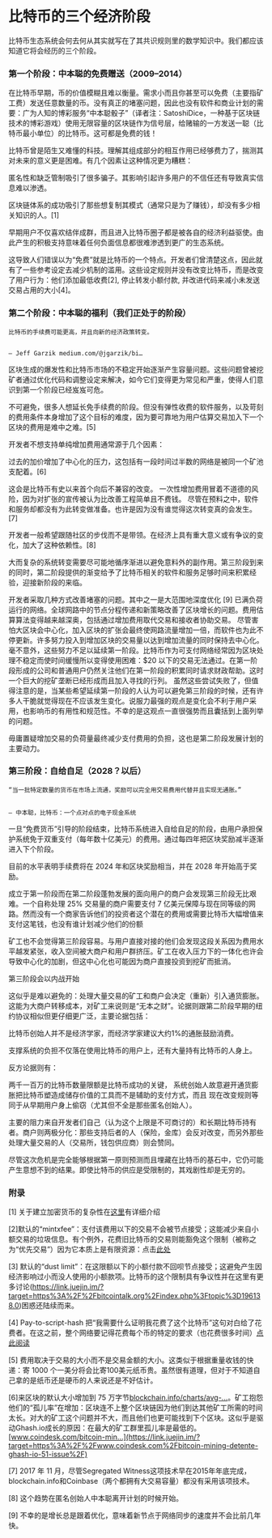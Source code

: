 # 比特币的三个经济阶段

比特币生态系统会何去何从其实就写在了其共识规则里的数学知识中。我们都应该知道它将会经历的三个阶段。

### 第一个阶段：中本聪的免费赠送（2009–2014）

在比特币早期，币的价值模糊且难以衡量。需求小而且你甚至可以免费（主要指矿工费）发送任意数量的币。没有真正的堵塞问题，因此也没有软件和商业计划的需要：广为人知的博彩服务“中本聪骰子”（译者注：SatoshiDice，一种基于区块链技术的博彩游戏）使用无限容量的区块链作为信号层，给赌输的一方发送一聪（比特币最小单位）的比特币。这可都是免费的钱！

比特币曾是陌生又难懂的科技。理解其组成部分的相互作用已经够费力了，揣测其对未来的意义更是困难。有几个因素让这种情况更为糟糕：


匿名性和缺乏管制吸引了很多骗子。其影响引起许多用户的不信任还有导致真实信息难以渗透。

区块链体系的成功吸引了那些想复制其模式（通常只是为了赚钱），却没有多少相关知识的人。[1]

早期用户不仅喜欢结伴成群，而且进入比特币圈子都是被各自的经济利益驱使。由此产生的积极支持意味着任何负面信息都很难渗透到更广的生态系统。

这导致人们错误以为“免费”就是比特币的一个特点。开发者们曾清楚这点，因此就有了一些参考设定去减少机制的滥用。这些设定规则并没有改变比特币，而是改变了用户行为：他们添加最低收费[2], 停止转发小额付款, 并改进代码来减小未发送交易占用的大小[4]。

### 第二个阶段：中本聪的福利（我们正处于的阶段）

    比特币的手续费可能更高，并且向新的经济政策转变。


    — Jeff Garzik medium.com/@jgarzik/bi…

区块生成的爆发性和比特币市场的不稳定开始逐渐产生容量问题。这些问题曾被挖矿者通过优化代码和调整设定来解决，如今它们变得更为常见和严重，使得人们意识到第一个阶段已经岌岌可危。

不可避免，很多人想延长免手续费的阶段。但没有弹性收费的软件服务，以及苛刻的费用条件本身增加了这个目标的难度，因为要可靠地为用户估算交易加入下一个区块的费用是难中之难。[5]

开发者不想支持单纯增加费用通常源于几个因素：

过去的加价增加了中心化的压力，这包括有一段时间过半数的网络是被同一个矿池支配着。[6]

这会是比特币有史以来首个向后不兼容的改变。
一次性增加费用冒着不道德的风险，因为对扩张的宣传被认为比改善工程简单且不费钱。
尽管在预料之中，软件和服务却都没有为此转变做准备。也许是因为没有谁觉得这次转变真的会发生。[7]

开发者一般希望跟随社区的步伐而不是带领。在经济上具有重大意义或有争议的变化，加大了这种依赖性。[8]

大而复杂的系统转变需要尽可能地循序渐进以避免意料外的副作用。第三阶段到来的同时，第二阶段提供的渐变给予了比特币相关的软件和服务足够时间来积累经验，迎接新阶段的来临。

开发者采取几种方式改善堵塞的问题。其中之一是大范围地深度优化 [9] 已满负荷运行的网络。全球网路中的节点分程传递和新策略改善了区块增长的问题。费用估算算法变得越来越深奥，包括通过增加费用取代交易和接收者协助交易。
尽管害怕大区块会中心化，加入区块的扩张会最终使网路流量增加一倍，而软件也为此不停更新。许多努力投入到增加区块的交易量以达到增加流量的同时保持去中心化。
毫不意外，这些努力不足以延续第一阶段。比特币作为可支付网络经常因为区块处理不稳定而使时间缓慢所以变得使用困难：$20 以下的交易无法通过。在第一阶段形成的公司和普通用户仍然关注他们在第一阶段的积累同时请求财政帮助。这时一个巨大的挖矿垄断已经形成而且加入寻找的行列。
虽然这些尝试失败了，但值得注意的是，当某些希望延续第一阶段的人认为可以避免第三阶段的时候，还有许多人干脆就觉得现在不应该发生变化。说服力最强的观点是变化会不利于用户采用，也影响币的有用性和规范性。不幸的是这观点一直很强势而且囊括到上面列举的问题。

毋庸置疑增加交易的负荷量最终减少支付费用的负担，这也是第二阶段发展计划的主要动力。

### 第三阶段：自给自足（2028？以后）

    “当一批特定数量的货币在市场上流通，奖励可以完全用交易费用代替并且实现无通胀。”


    — 中本聪，比特币：一个点对点的电子现金系统

一旦“免费货币”引导的阶段结束，比特币系统进入自给自足的阶段，由用户承担保护系统免于双重支付（每年数十亿美元）的费用。通过每四年把区块奖励减半逐渐进入下个阶段。

目前的水平表明手续费将在 2024 年和区块奖励相当，并在 2028 年开始高于奖励。

成立于第一阶段而在第二阶段蓬勃发展的面向用户的商户会发现第三阶段无比艰难。一个自称处理 25% 交易量的商户需要支付 7 亿美元保障与现在同等级的网路。然而没有一个商家告诉他们的投资者这个潜在的费用或需要比特币大幅增值来支付这笔钱，也没有谁计划减少他们的份额 

矿工也不会觉得第三阶段容易。与用户直接对接的他们会发现这段关系因为费用水平越发紧张，收入空间被大商户和用户群挤压。矿工在收入压力下的一体化也许会导致中心化的加剧，但这中心化也可能因为商户直接投资到挖矿而抵消。

第三阶段会以内战开始

这似乎是难以避免的：处理大量交易的矿工和商户会决定（重新）引入通货膨胀。这能为大商户转移成本，对矿工来说则是“无本之财”。论据则跟第二阶段早期的纽约协议相似但更仔细更广泛，主要论据包括：

比特币创始人并不是经济学家，而经济学家建议大约1%的通胀鼓励消费。

支撑系统的负担不仅落在使用比特币的用户上，还有大量持有比特币的人身上。

反方论据则有：

两千一百万的比特币数量限额是比特币成功的关键，
系统创始人故意避开通货膨胀把比特币塑造成储存价值的工具而不是辅助的支付方式，而且
现在改变规则等同于从早期用户身上偷窃（尤其但不全是那些匿名创始人）。

主要的阻力来自开发者们自己（认为这个上限是不可商讨的）和长期比特币持有者。商户则两极分化：那些支持后者的人（保险，金库）会反对改变，而另外那些处理大量交易的人（交易所，钱包供应商）则会赞同。

尽管这次危机是完全能够根据第一原则预测而且埋藏在比特币的基石中，它仍可能产生意想不到的结果。即使比特币的供应是受限制的，其戏剧性却是无穷的。

### 附录

[1] 关于建立加密货币的复杂性在[这里](https://link.juejin.im/?target=https%3A%2F%2Fdownload.wpsoftware.net%2Fbitcoin%2Falts.pdf)有详细介绍

[2]默认的“mintxfee”：支付该费用以下的交易不会被节点接受；这能减少来自小额交易的垃圾信息。有个例外，花费旧比特币的交易则能豁免这个限制（被称之为“优先交易”）因为它本质上是有限资源：点击[此处](https://link.juejin.im/?target=https%3A%2F%2Fen.bitcoin.it%2Fwiki%2FTransaction_fees%23Settings)

[3] 默认的“dust limit”：在这限额以下的小额付款不回呗节点接受；这避免产生因经济影响过小而没人使用的小额款项。比特币的这个限制具有争议性并在这里有更多讨论(https://link.juejin.im/?target=https%3A%2F%2Fbitcointalk.org%2Findex.php%3Ftopic%3D196138.0)困惑还陆续而来。

[4] Pay-to-script-hash 把“我需要什么证明我花费了这个比特币”这句对白给了花费者。在这之前，整个网络要记得花费每个币的特定的要求（也花费很多时间）[点此阅读]( https://link.juejin.im/?target=https%3A%2F%2Fen.bitcoin.it%2Fwiki%2FPay_to_script_hash)

[5] 费用取决于交易的大小而不是交易金额的大小。这类似于根据重量收钱的快递：寄 1000 个一美分将会比寄100美元纸币贵。虽然很有道理，但对于不知道自己拿的是纸币还是硬币的人来说还是不好估计。

[6]来区块的默认大小增加到 75 万字节[blockchain.info/charts/avg-…](https://link.juejin.im/?target=https%3A%2F%2Fblockchain.info%2Fcharts%2Favg-block-size%3Ftimespan%3Dall)。矿工抱怨他们的“孤儿率”在增加：区块连不上整个区块链因为他们到达其他矿工所需的时间太长。对大的矿工这个问题并不大，而且他们也更可能找到下个区块。这似乎是驱动Ghash.io成长的原因：在最大的矿工群里孤儿率是最低的。[www.coindesk.com/bitcoin-min…](https://link.juejin.im/?target=https%3A%2F%2Fwww.coindesk.com%2Fbitcoin-mining-detente-ghash-io-51-issue%2F)

[7] 2017 年 11 月，尽管Segregated Witness这项技术早在2015年年底完成，blockchain.info和Coinbase（两个都拥有大交易容量）都没有采用该项技术。

[8] 这个趋势在匿名创始人中本聪离开计划的时候开始。

[9] 不幸的是增长总是跟着优化，意味着新节点于网络同步的速度并不会比前几年快。